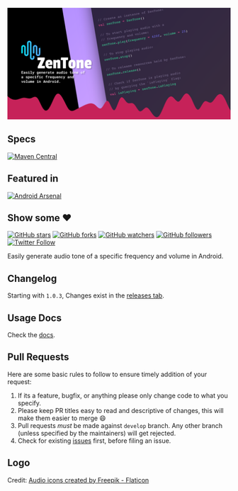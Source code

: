 ![Image](img/github_banner.png)

## Specs

[![Maven Central](https://maven-badges.herokuapp.com/maven-central/com.github.nisrulz/zentone/badge.svg)](https://maven-badges.herokuapp.com/maven-central/com.github.nisrulz/zentone)

## Featured in

[![Android Arsenal](https://img.shields.io/badge/Android%20Arsenal-Zentone-green.svg?style=true)](https://android-arsenal.com/details/1/3470)

## Show some :heart:

[![GitHub stars](https://img.shields.io/github/stars/nisrulz/zentone.svg?style=social&label=Star)](https://github.com/nisrulz/zentone) [![GitHub forks](https://img.shields.io/github/forks/nisrulz/zentone.svg?style=social&label=Fork)](https://github.com/nisrulz/zentone/fork) [![GitHub watchers](https://img.shields.io/github/watchers/nisrulz/zentone.svg?style=social&label=Watch)](https://github.com/nisrulz/zentone) [![GitHub followers](https://img.shields.io/github/followers/nisrulz.svg?style=social&label=Follow)](https://github.com/nisrulz/zentone)  
[![Twitter Follow](https://img.shields.io/twitter/follow/nisrulz.svg?style=social)](https://twitter.com/nisrulz) 

Easily generate audio tone of a specific frequency and volume in Android.

## Changelog

Starting with `1.0.3`, Changes exist in the [releases tab](https://github.com/nisrulz/zentone/releases).

## Usage Docs

Check the [docs](docs.md).
## Pull Requests

Here are some basic rules to follow to ensure timely addition of your request:

  1. If its a feature, bugfix, or anything please only change code to what you specify.
  2. Please keep PR titles easy to read and descriptive of changes, this will make them easier to merge :smile:
  3. Pull requests _must_ be made against `develop` branch. Any other branch (unless specified by the maintainers) will get rejected.
  4. Check for existing [issues](https://github.com/nisrulz/zentone/issues) first, before filing an issue.

## Logo

Credit: <a href="https://www.flaticon.com/free-icons/audio" title="audio icons">Audio icons created by Freepik - Flaticon</a>